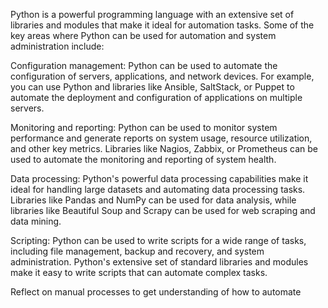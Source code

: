 Python is a powerful programming language with an extensive set of libraries and modules that make it ideal for automation tasks. Some of the key areas where Python can be used for automation and system administration include:  
  
Configuration management: Python can be used to automate the configuration of servers, applications, and network devices. For example, you can use Python and libraries like Ansible, SaltStack, or Puppet to automate the deployment and configuration of applications on multiple servers.  
  
Monitoring and reporting: Python can be used to monitor system performance and generate reports on system usage, resource utilization, and other key metrics. Libraries like Nagios, Zabbix, or Prometheus can be used to automate the monitoring and reporting of system health.  
  
Data processing: Python's powerful data processing capabilities make it ideal for handling large datasets and automating data processing tasks. Libraries like Pandas and NumPy can be used for data analysis, while libraries like Beautiful Soup and Scrapy can be used for web scraping and data mining.  
  
Scripting: Python can be used to write scripts for a wide range of tasks, including file management, backup and recovery, and system administration. Python's extensive set of standard libraries and modules make it easy to write scripts that can automate complex tasks.  

Reflect on manual processes to get understanding of how to automate
